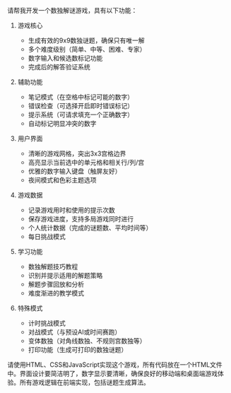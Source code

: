 请帮我开发一个数独解谜游戏，具有以下功能：

1. 游戏核心
   - 生成有效的9x9数独谜题，确保只有唯一解
   - 多个难度级别（简单、中等、困难、专家）
   - 数字输入和候选数标记功能
   - 完成后的解答验证系统

2. 辅助功能
   - 笔记模式（在空格中标记可能的数字）
   - 错误检查（可选择开启即时错误标记）
   - 提示系统（可请求填充一个正确数字）
   - 自动标记明显冲突的数字

3. 用户界面
   - 清晰的游戏网格，突出3x3宫格边界
   - 高亮显示当前选中的单元格和相关行/列/宫
   - 优雅的数字输入键盘（触屏友好）
   - 夜间模式和色彩主题选项

4. 游戏数据
   - 记录游戏用时和使用的提示次数
   - 保存游戏进度，支持多局游戏同时进行
   - 个人统计数据（完成的谜题数、平均时间等）
   - 每日挑战模式

5. 学习功能
   - 数独解题技巧教程
   - 识别并提示适用的解题策略
   - 解题步骤回放和分析
   - 难度渐进的教学模式

6. 特殊模式
   - 计时挑战模式
   - 对战模式（与预设AI或时间赛跑）
   - 变体数独（对角线数独、不规则宫数独等）
   - 打印功能（生成可打印的数独谜题）

请使用HTML、CSS和JavaScript实现这个游戏，所有代码放在一个HTML文件中。界面设计要简洁明了，数字显示要清晰，确保良好的移动端和桌面端游戏体验。所有游戏逻辑在前端实现，包括谜题生成算法。